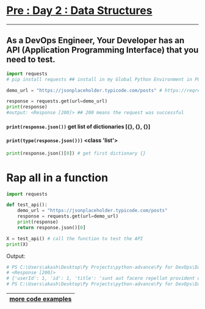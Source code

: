 # [Pre : **Day 2 : Data Structures**](../Day%202%20-%20Data%20Structures/readme.md)

---

## As a DevOps Engineer, Your Developer has an API (Application Programming Interface) that you need to test.
```python
import requests
# pip install requests ## install in my Global Python Environment in PC
```
```python
demo_url = "https://jsonplaceholder.typicode.com/posts" # https://reqres.in/api/users

response = requests.get(url=demo_url)
print(response)
#output: <Response [200]> ## 200 means the request was successful
```

#### `print(response.json())` get list of dictionaries [{}, {}, {}]
#### `print(type(response.json()))` <class 'list'>

```python
print(response.json()[0]) # get first dictionary {}
```

# Rap all in a function

```python
import requests

def test_api():
    demo_url = "https://jsonplaceholder.typicode.com/posts"
    response = requests.get(url=demo_url)
    print(response)
    return response.json()[0]

X = test_api() # call the function to test the API
print(X)
```
Output:
```bash
# PS C:\Users\akash\Desktop\Py Projects\python-advance\Py for DevOps\Day 2.2 - API test> python .\api_test.py
# <Response [200]>
# {'userId': 1, 'id': 1, 'title': 'sunt aut facere repellat provident occaecati excepturi optio reprehenderit', 'body': 'quia et suscipit\nsuscipit recusandae consequuntur expedita et cum\nreprehenderit molestiae ut ut quas totam\nnostrum rerum est autem sunt rem eveniet architecto'}
# PS C:\Users\akash\Desktop\Py Projects\python-advance\Py for DevOps\Day 2.2 - API test> 
```

| [more code examples](https://github.com/LondheShubham153/python-masterclass/tree/master/intermediate) |
| --- |

